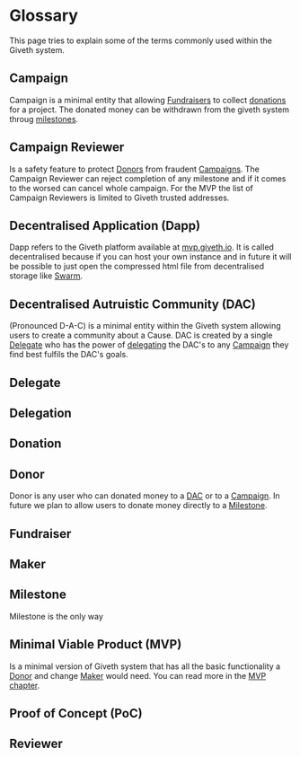# Glossary

This page tries to explain some of the terms commonly used within the Giveth system.

## <a name="glossary-campaign"></a>Campaign
Campaign is a minimal entity that allowing [Fundraisers](#glossary-fundraiser) to collect [donations](#glossary-donation) for a project. The donated money can be withdrawn from the giveth system throug [milestones](#glossary-milestone).

## <a name="glossary-campaign-reviewer"></a>Campaign Reviewer
Is a safety feature to protect [Donors](#glossary-donor) from fraudent [Campaigns](#glossary-campaign). The Campaign Reviewer can reject completion of any milestone and if it comes to the worsed can cancel whole campaign. For the MVP the list of Campaign Reviewers is limited to Giveth trusted addresses.

## <a name="glossary-Dapp"></a>Decentralised Application (Dapp)
Dapp refers to the Giveth platform available at [mvp.giveth.io](https://mvp.giveth.io). It is called decentralised because if you can host your own instance and in future it will be possible to just open the compressed html file from decentralised storage like [Swarm](http://swarm-gateways.net).

## <a name="glossary-DAC"></a>Decentralised Autruistic Community (DAC)
(Pronounced D-A-C) is a minimal entity within the Giveth system allowing users to create a community about a Cause. DAC is created by a single [Delegate](#glossary-delegate) who has the power of [delegating](#glossary-delegation) the DAC's to any [Campaign](#glossary-campaign) they find best fulfils the DAC's goals.

## <a name="glossary-delegate"></a>Delegate

## <a name="glossary-delegation"></a>Delegation

## <a name="glossary-donation"></a>Donation

## <a name="glossary-donor"></a>Donor
Donor is any user who can donated money to a [DAC](#glossary-DAC) or to a [Campaign](#glossary-campaign). In future we plan to allow users to donate money directly to a [Milestone](#glossary-milestone).

## <a name="glossary-fundraiser"></a>Fundraiser

## <a name="glossary-maker"></a>Maker

## <a name="glossary-milestone"></a>Milestone
Milestone is the only way

## <a name="glossary-MVP"></a>Minimal Viable Product (MVP)
Is a minimal version of Giveth system that has all the basic functionality a [Donor](#glossary-donor) and change [Maker](#glossary-maker) would need. You can read more in the [MVP chapter](./MVP.md).

## <a name="glossary-PoC"></a>Proof of Concept (PoC)

## Reviewer
